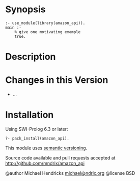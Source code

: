 # Synopsis

    :- use_module(library(amazon_api)).
    main :-
        % give one motivating example
        true.

# Description

# Changes in this Version

  * ...

# Installation

Using SWI-Prolog 6.3 or later:

    ?- pack_install(amazon_api).

This module uses [semantic versioning](http://semver.org/).

Source code available and pull requests accepted at
http://github.com/mndrix/amazon_api

@author Michael Hendricks <michael@ndrix.org>
@license BSD
